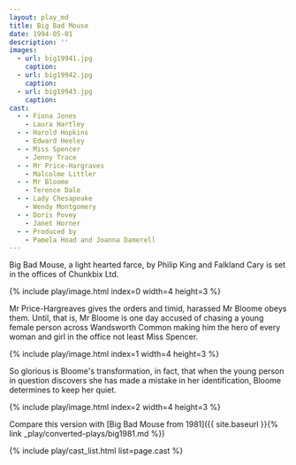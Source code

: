 ```yaml
---
layout: play_md
title: Big Bad Mouse
date: 1994-05-01
description: ''
images:
  - url: big19941.jpg
    caption: 
  - url: big19942.jpg
    caption: 
  - url: big19943.jpg
    caption: 
cast:
  - - Fiona Jones     
    - Laura Hartley
  - - Harold Hopkins           
    - Edward Heeley
  - - Miss Spencer      
    - Jenny Trace
  - - Mr Price-Hargraves 
    - Malcolme Littler
  - - Mr Bloome    
    - Terence Dale
  - - Lady Chesapeake      
    - Wendy Montgomery
  - - Doris Povey      
    - Janet Horner
  - - Produced by     
    - Pamela Hoad and Joanna Damerell
---
```


Big Bad Mouse, a light hearted farce, by Philip King and Falkland Cary is set in the offices of Chunkbix Ltd.

{% include play/image.html index=0 width=4 height=3 %}

Mr Price-Hargreaves gives the orders and timid, harassed Mr Bloome obeys them. Until, that is, Mr Bloome is one day accused of chasing a young female person across Wandsworth Common making him the hero of every woman and girl in the office not least Miss Spencer.

{% include play/image.html index=1 width=4 height=3 %}

So glorious is Bloome's transformation, in fact, that when the young person in question discovers she has made a mistake in her identification, Bloome determines to keep her quiet.

{% include play/image.html index=2 width=4 height=3 %}

Compare this version with [Big Bad Mouse from 1981]({{ site.baseurl }}{% link _play/converted-plays/big1981.md %}) 

{% include play/cast_list.html list=page.cast %}
